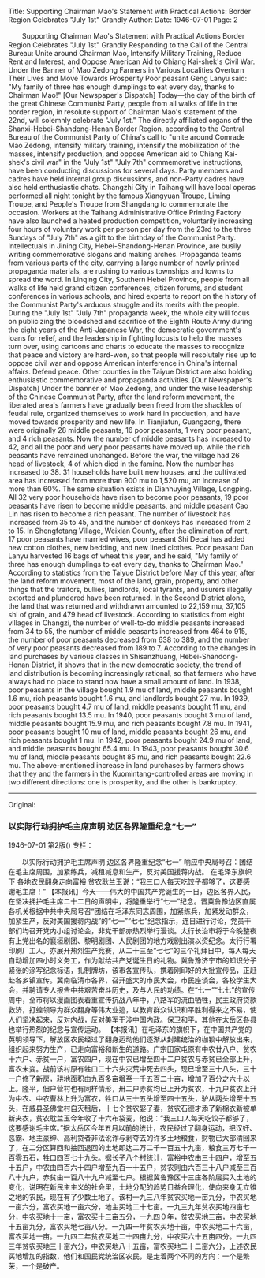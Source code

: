 Title: Supporting Chairman Mao's Statement with Practical Actions: Border Region Celebrates "July 1st" Grandly
Author:
Date: 1946-07-01
Page: 2

　　Supporting Chairman Mao's Statement with Practical Actions
    Border Region Celebrates "July 1st" Grandly
    Responding to the Call of the Central Bureau: Unite around Chairman Mao, Intensify Military Training, Reduce Rent and Interest, and Oppose American Aid to Chiang Kai-shek's Civil War.
    Under the Banner of Mao Zedong
    Farmers in Various Localities Overturn Their Lives and Move Towards Prosperity
    Poor peasant Geng Lanyu said: "My family of three has enough dumplings to eat every day, thanks to Chairman Mao!"
    [Our Newspaper's Dispatch] Today—the day of the birth of the great Chinese Communist Party, people from all walks of life in the border region, in resolute support of Chairman Mao's statement of the 22nd, will solemnly celebrate "July 1st." The directly affiliated organs of the Shanxi-Hebei-Shandong-Henan Border Region, according to the Central Bureau of the Communist Party of China's call to "unite around Comrade Mao Zedong, intensify military training, intensify the mobilization of the masses, intensify production, and oppose American aid to Chiang Kai-shek's civil war" in the "July 1st" "July 7th" commemorative instructions, have been conducting discussions for several days. Party members and cadres have held internal group discussions, and non-Party cadres have also held enthusiastic chats. Changzhi City in Taihang will have local operas performed all night tonight by the famous Xiangyuan Troupe, Liming Troupe, and People's Troupe from Shangdang to commemorate the occasion. Workers at the Taihang Administrative Office Printing Factory have also launched a heated production competition, voluntarily increasing four hours of voluntary work per person per day from the 23rd to the three Sundays of "July 7th" as a gift to the birthday of the Communist Party. Intellectuals in Jining City, Hebei-Shandong-Henan Province, are busily writing commemorative slogans and making arches. Propaganda teams from various parts of the city, carrying a large number of newly printed propaganda materials, are rushing to various townships and towns to spread the word. In Linqing City, Southern Hebei Province, people from all walks of life held grand citizen conferences, citizen forums, and student conferences in various schools, and hired experts to report on the history of the Communist Party's arduous struggle and its merits with the people. During the "July 1st" "July 7th" propaganda week, the whole city will focus on publicizing the bloodshed and sacrifice of the Eighth Route Army during the eight years of the Anti-Japanese War, the democratic government's loans for relief, and the leadership in fighting locusts to help the masses turn over, using cartoons and charts to educate the masses to recognize that peace and victory are hard-won, so that people will resolutely rise up to oppose civil war and oppose American interference in China's internal affairs. Defend peace. Other counties in the Taiyue District are also holding enthusiastic commemorative and propaganda activities.
    [Our Newspaper's Dispatch] Under the banner of Mao Zedong, and under the wise leadership of the Chinese Communist Party, after the land reform movement, the liberated area's farmers have gradually been freed from the shackles of feudal rule, organized themselves to work hard in production, and have moved towards prosperity and new life. In Tianjiatun, Guangzong, there were originally 28 middle peasants, 16 poor peasants, 1 very poor peasant, and 4 rich peasants. Now the number of middle peasants has increased to 42, and all the poor and very poor peasants have moved up, while the rich peasants have remained unchanged. Before the war, the village had 26 head of livestock, 4 of which died in the famine. Now the number has increased to 38. 31 households have built new houses, and the cultivated area has increased from more than 900 mu to 1,520 mu, an increase of more than 60%. The same situation exists in Dianhuying Village, Longping. All 32 very poor households have risen to become poor peasants, 19 poor peasants have risen to become middle peasants, and middle peasant Cao Lin has risen to become a rich peasant. The number of livestock has increased from 35 to 45, and the number of donkeys has increased from 2 to 15. In Shengfotang Village, Weixian County, after the elimination of rent, 17 poor peasants have married wives, poor peasant Shi Decai has added new cotton clothes, new bedding, and new lined clothes. Poor peasant Dan Lanyu harvested 16 bags of wheat this year, and he said, "My family of three has enough dumplings to eat every day, thanks to Chairman Mao." According to statistics from the Taiyue District before May of this year, after the land reform movement, most of the land, grain, property, and other things that the traitors, bullies, landlords, local tyrants, and usurers illegally extorted and plundered have been returned. In the Second District alone, the land that was returned and withdrawn amounted to 22,159 mu, 37,105 shi of grain, and 479 head of livestock. According to statistics from eight villages in Changzi, the number of well-to-do middle peasants increased from 34 to 55, the number of middle peasants increased from 464 to 915, the number of poor peasants decreased from 638 to 389, and the number of very poor peasants decreased from 189 to 7. According to the changes in land purchases by various classes in Shisanzhuang, Hebei-Shandong-Henan District, it shows that in the new democratic society, the trend of land distribution is becoming increasingly rational, so that farmers who have always had no place to stand now have a small amount of land. In 1938, poor peasants in the village bought 1.9 mu of land, middle peasants bought 1.6 mu, rich peasants bought 1.6 mu, and landlords bought 27 mu. In 1939, poor peasants bought 4.7 mu of land, middle peasants bought 11 mu, and rich peasants bought 13.5 mu. In 1940, poor peasants bought 3 mu of land, middle peasants bought 15.9 mu, and rich peasants bought 7.8 mu. In 1941, poor peasants bought 10 mu of land, middle peasants bought 26 mu, and rich peasants bought 1 mu. In 1942, poor peasants bought 24.9 mu of land, and middle peasants bought 65.4 mu. In 1943, poor peasants bought 30.6 mu of land, middle peasants bought 85 mu, and rich peasants bought 22.6 mu. The above-mentioned increase in land purchases by farmers shows that they and the farmers in the Kuomintang-controlled areas are moving in two different directions: one is prosperity, and the other is bankruptcy.



<hr /> 

Original: 


### 以实际行动拥护毛主席声明  边区各界隆重纪念“七一”

1946-07-01
第2版()
专栏：

　　以实际行动拥护毛主席声明
    边区各界隆重纪念“七一”
    响应中央局号召：团结在毛主席周围，加紧练兵，减租减息和生产，反对美国援蒋内战。
    在毛泽东旗帜下
    各地农民翻身走向富裕
    贫农耿兰玉说：“我三口人每天吃饺子都够了，这要感谢毛主席！”
    【本报讯】今天——伟大的中国共产党诞生的一日，边区各界人民，在坚决拥护毛主席二十二日的声明中，将隆重举行“七一”纪念。晋冀鲁豫边区直属各机关根据中共中央局号召“团结在毛泽东同志周围，加紧练兵，加紧发动群众，加紧生产，反对美国援蒋内战”的“七一”“七七”纪念指示，连日进行讨论，党员干部们均召开党内小组讨论会，非党干部亦热烈举行漫谈。太行长治市将于今晚整夜有上党出名的襄垣剧团、黎明剧团、人民剧团的地方戏剧出演以资纪念。太行行署印刷厂工人，亦展开热烈生产竞赛，从二十三至“七七”的三个礼拜日中，每人每天自动增加四小时义务工，作为献给共产党诞生日的礼物。冀鲁豫济宁市的知识分子紧张的涂写纪念标语，扎制牌坊，该市各宣传队，携着刚印好的大批宣传品，正赶赴各乡镇宣传。冀南临清市各界，召开盛大的市民大会，市民座谈会，各校学生大会，并聘请专人报告中共艰苦奋斗历史，及与人民的功绩。在“七一”“七七”的宣传周中，全市将以漫画图表着重宣传抗战八年中，八路军的流血牺牲，民主政府贷款救济，打蝗领导为群众翻身等伟大业迹，以教育群众认识和平胜利得来之不易，使人们坚决起来，反对内战，反对美军干涉中国内政。保卫和平。其他在太岳区各县也举行热烈的纪念与宣传运动。
    【本报讯】在毛泽东的旗帜下，在中国共产党的英明领导下，解放区农民经过了翻身运动他们逐渐从封建统治的枷锁中解放出来，组织起来努力生产，已走向富裕和新生的道路。广宗田家屯原有中农廿八户、贫农十六户、赤贫一户，富农四户，现在中农已增至四十二户贫农与赤贫已全部上升，富农未变。战前该村原有牲口二十六头灾荒中死去四头，现已增至三十八头，三十一户修了新房，耕地面积由九百多亩增至一千五百二十亩，增加了百分之六十以上。隆平，佃户营村也有同样情形，卅二户赤贫均已上升为贫农，十九户贫农上升为中农、中农曹林上升为富农，牲口从三十五头增至四十五头，驴从两头增至十五头，在威县圣佛堂村自灭租后，十七个贫农娶了妻，贫农石德才添了新棉衣新被单新夹衣，贫农耽兰玉今年收了十六布袋麦，他说：“我三口人每天吃饺子都够了，这要感谢毛主席。”据太岳区今年五月以前的统计，农民经过了翻身运动，把汉奸、恶霸、地主豪绅、高利贷者非法讹诈与剥夺去的许多土地粮食，财物已大部清回来了，在二分区算回和抽回退回的土地即达二万二千一百五十九亩，粮食三万七千一百零五石，牲口四百七十九头。据长子八个村统计，富裕中农由三十四户，增至五十五户，中农由四百六十四户增至九百一十五户，贫农则由六百三十八户减至三百八十九户，赤贫由一百八十九户减至七户。根据冀鲁豫区十三庄各阶层买入土地的变化，说明在新民主主义的社会里，土地分配的趋势日益合理化，使向来身无立锥之地的农民，现在有了少数土地了。该村一九三八年贫农买地一亩九分，中农买地一亩六分，富农买地一亩六分，地主买地二十七亩。一九三九年贫农买地四亩七分，中农买地十一亩，富农买十三亩五分，一九四０年，贫农买地三亩，中农买地十五亩九分，富农买地七亩八分。一九四一年贫农买地十亩，中农买地二十六亩，富农买地一亩。一九四二年贫农买地二十四亩九分，中农买六十五亩四分。一九四三年贫农买地三十亩六分，中农买地八十五亩，富农买地二十二亩六分，上述农民买地增加的指数，他们和国民党统治区农民，是走着两个不同的方向：一个是繁荣，一个是破产。
